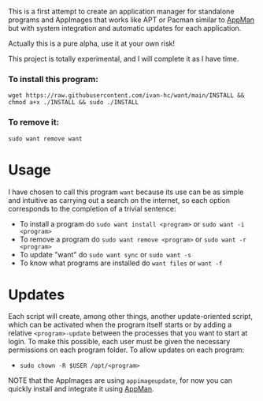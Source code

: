This is a first attempt to create an application manager for standalone programs and AppImages that works like APT or Pacman similar to [AppMan](https://github.com/ivan-hc/AppMan) but with system integration and automatic updates for each application.

Actually this is a pure alpha, use it at your own risk!

This project is totally experimental, and I will complete it as I have time.

### To install this program:

`wget https://raw.githubusercontent.com/ivan-hc/want/main/INSTALL && chmod a+x ./INSTALL && sudo ./INSTALL`

### To remove it:

`sudo want remove want`

# Usage
I have chosen to call this program `want` because its use can be as simple and intuitive as carrying out a search on the internet, so each option corresponds to the completion of a trivial sentence:

- To install a program do `sudo want install <program>` or `sudo want -i <program>`
- To remove a program do `sudo want remove <program>` or `sudo want -r <program>`
- To update "want" do `sudo want sync` or `sudo want -s`
- To know what programs are installed do `want files` or `want -f`

# Updates
Each script will create, among other things, another update-oriented script, which can be activated when the program itself starts or by adding a relative `<program>-update` between the processes that you want to start at login. To make this possible, each user must be given the necessary permissions on each program folder.
To allow updates on each program:
- `sudo chown -R $USER /opt/<program>`

NOTE that the AppImages are using `appimageupdate`, for now you can quickly install and integrate it using [AppMan](https://github.com/ivan-hc/AppMan).
